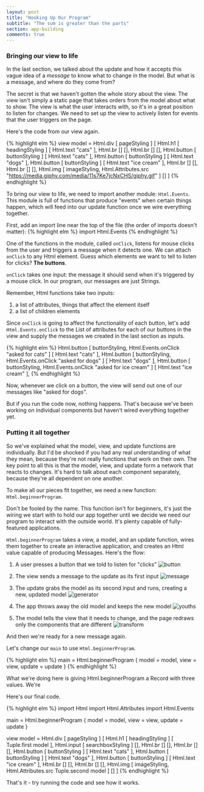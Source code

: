```yaml
---
layout: post
title: "Hooking Up Our Program"
subtitle: "The sum is greater than the parts"
section: app-building
comments: true
---
```


### Bringing our view to life

In the last section, we talked about the update and how it accepts this vague idea of a *message* to know what to change in the model. But what is a message, and where do they come from?

The secret is that we haven't gotten the whole story about the view. The view isn't simply a static page that takes orders from the model about what to show. The view is what the user interacts with, so it's in a great position to listen for changes. We need to set up the view to actively listen for events that the user triggers on the page.

Here's the code from our view again.

{% highlight elm %}
view model = Html.div
  [ pageStyling ]
  [
    Html.h1 [ headingStyling ] [ Html.text "cats" ],
    Html.br [] [],
    Html.br [] [],
    Html.button [ buttonStyling ] [ Html.text "cats" ],
    Html.button [ buttonStyling ] [ Html.text "dogs" ],
    Html.button [ buttonStyling ] [ Html.text "ice cream" ],
    Html.br [] [],
    Html.br [] [],
    Html.img [ imageStyling, Html.Attributes.src "https://media.giphy.com/media/11s7Ke7jcNxCHS/giphy.gif" ] []
  ]
{% endhighlight %}

To bring our view to life, we need to import another module: `Html.Events`. This module is full of functions that produce "events" when certain things happen, which will feed into our update function once we wire everything together.

First, add an import line near the top of the file (the order of imports doesn't matter):
{% highlight elm %}
import Html.Events
{% endhighlight %}

One of the functions in the module, called `onClick`, listens for mouse clicks from the user and triggers a message when it detects one. We can attach `onClick` to any Html element. Guess which elements we want to tell to listen for clicks? **The buttons**.

`onClick` takes one input: the message it should send when it's triggered by a mouse click. In our program, our messages are just Strings.

Remember, Html functions take two inputs:
  1. a list of attributes, things that affect the element itself
  2. a list of children elements

Since `onClick` is going to affect the functionality of each button, let's add `Html.Events.onClick` to the List of attributes for each of our buttons in the view and supply the messages we created in the last section as inputs.

{% highlight elm %}
Html.button [ buttonStyling, Html.Events.onClick "asked for cats" ] [ Html.text "cats" ],
Html.button [ buttonStyling, Html.Events.onClick "asked for dogs" ] [ Html.text "dogs" ],
Html.button [ buttonStyling, Html.Events.onClick "asked for ice cream" ] [ Html.text "ice cream" ],
{% endhighlight %}

Now, whenever we click on a button, the view will send out one of our messages like "asked for dogs".

But if you run the code now, nothing happens. That's because we've been working on individual components but haven't wired everything together yet.

### Putting it all together

So we've explained what the model, view, and update functions are individually. But I'd be shocked if you had any real understanding of what they mean, because they're not really functions that work on their own. The key point to all this is that the model, view, and update form a network that reacts to changes. It's hard to talk about each component separately, because they're all dependent on one another.

To make all our pieces fit together, we need a new function: `Html.beginnerProgram`.

Don't be fooled by the name. This function isn't for beginners, it's just the wiring we start with to hold our app together until we decide we need our program to interact with the outside world. It's plenty capable of fully-featured applications.

`Html.beginnerProgram` takes a view, a model, and an update function, wires them together to create an interactive application, and creates an Html value capable of producing Messages. Here's the flow:

1. A user presses a button that we told to listen for "clicks"
![button](https://media.giphy.com/media/cNPrsXBpZJZx6/giphy.gif)

2. The view sends a message to the update as its first input
![message](https://media.giphy.com/media/PyyTxFoyXpoD6/giphy.gif)

3. The update grabs the model as its second input and runs, creating a new, updated model
![generator](https://media.giphy.com/media/3o6ozvTAmjn8gDzbRC/giphy.gif)

4. The app throws away the old model and keeps the new model
![youths](https://media.giphy.com/media/qG2h9G9NMRRE4/giphy.gif)

5. The model tells the view that it needs to change, and the page redraws only the components that are different
![transform](https://media.giphy.com/media/5yLgocvrcL4Vi9dh5Ac/giphy.gif)

And then we're ready for a new message again.

Let's change our `main` to use `Html.beginnerProgram`.

{% highlight elm %}
main = Html.beginnerProgram { model = model,
                              view = view,
                              update = update }
{% endhighlight %}

What we're doing here is giving Html.beginnerProgram a Record with three values. We're


Here's our final code.

{% highlight elm %}
import Html
import Html.Attributes
import Html.Events

main = Html.beginnerProgram { model = model,
                              view = view,
                              update = update }

view model = Html.div
  [ pageStyling ]
  [
    Html.h1 [ headingStyling ] [ Tuple.first model ],
    Html.input [ searchboxStyling ] [],
    Html.br [] [],
    Html.br [] [],
    Html.button [ buttonStyling ] [ Html.text "cats" ],
    Html.button [ buttonStyling ] [ Html.text "dogs" ],
    Html.button [ buttonStyling ] [ Html.text "ice cream" ],
    Html.br [] [],
    Html.br [] [],
    Html.img [ imageStyling, Html.Attributes.src Tuple.second model ] []
  ]
{% endhighlight %}


That's it - try running the code and see how it works.
